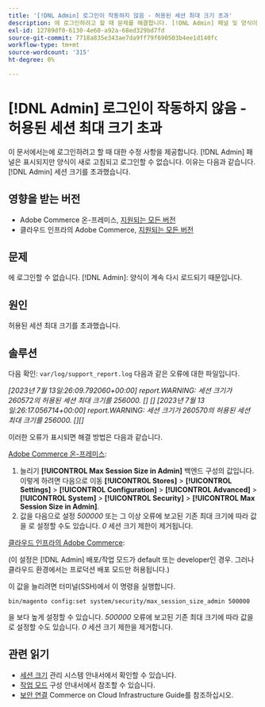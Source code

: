 ```yaml
---
title: '[!DNL Admin] 로그인이 작동하지 않음 - 허용된 세션 최대 크기 초과'
description: 에 로그인하려고 할 때 문제를 해결합니다. [!DNL Admin] 패널 및 양식이 새로 고침되고 로그인할 수 없습니다.
exl-id: 12789df0-6130-4e60-a92a-68ed329bd7fd
source-git-commit: 7718a835e343ae7da9ff79f690503b4ee1d140fc
workflow-type: tm+mt
source-wordcount: '315'
ht-degree: 0%

---
```


# [!DNL Admin] 로그인이 작동하지 않음 - 허용된 세션 최대 크기 초과

이 문서에서는에 로그인하려고 할 때 대한 수정 사항을 제공합니다. [!DNL Admin] 패널은 표시되지만 양식이 새로 고침되고 로그인할 수 없습니다. 이유는 다음과 같습니다. [!DNL Admin] 세션 크기를 초과했습니다.

## 영향을 받는 버전

* Adobe Commerce 온-프레미스, [지원되는 모든 버전](https://www.adobe.com/content/dam/cc/en/legal/terms/enterprise/pdfs/Adobe-Commerce-Software-Lifecycle-Policy.pdf)
* 클라우드 인프라의 Adobe Commerce, [지원되는 모든 버전](https://www.adobe.com/content/dam/cc/en/legal/terms/enterprise/pdfs/Adobe-Commerce-Software-Lifecycle-Policy.pdf)

## 문제

에 로그인할 수 없습니다. [!DNL Admin]: 양식이 계속 다시 로드되기 때문입니다.

## 원인

허용된 세션 최대 크기를 초과했습니다.

## 솔루션

다음 확인: `var/log/support_report.log` 다음과 같은 오류에 대한 파일입니다.

*[2023년 7월 13일:26:09.792060+00:00] report.WARNING: 세션 크기가 260572의 허용된 세션 최대 크기를 256000. [] []
[2023년 7월 13일:26:17.056714+00:00] report.WARNING: 세션 크기가 260570의 허용된 세션 최대 크기를 256000. [][]*

이러한 오류가 표시되면 해결 방법은 다음과 같습니다.

<u>Adobe Commerce 온-프레미스</u>:
1. 늘리기 **[!UICONTROL Max Session Size in Admin]** 백엔드 구성의 값입니다. 이렇게 하려면 다음으로 이동 **[!UICONTROL Stores]** > **[!UICONTROL Settings]** > **[!UICONTROL Configuration]** > **[!UICONTROL Advanced]** > **[!UICONTROL System]** > **[!UICONTROL Security]** > **[!UICONTROL Max Session Size in Admin]**.
1. 값을 다음으로 설정 *500000* 또는 그 이상 오류에 보고된 기존 최대 크기에 따라 값을 로 설정할 수도 있습니다. *0* 세션 크기 제한이 제거됩니다.

<u>클라우드 인프라의 Adobe Commerce</u>:

(이 설정은 [!DNL Admin] 배포/작업 모드가 default 또는 developer인 경우. 그러나 클라우드 환경에서는 프로덕션 배포 모드만 허용됩니다.)

이 값을 늘리려면 터미널(SSH)에서 이 명령을 실행합니다.

```ssh
bin/magento config:set system/security/max_session_size_admin 500000
```

을 보다 높게 설정할 수 있습니다. *500000* 오류에 보고된 기존 최대 크기에 따라 값을 로 설정할 수도 있습니다. *0* 세션 크기 제한을 제거합니다.

## 관련 읽기

* [세션 크기](/docs/commerce-admin/systems/security/security-session-management.html?lang=en#admin-sessions) 관리 시스템 안내서에서 확인할 수 있습니다.
* [작업 모드](/docs/commerce-operations/configuration-guide/cli/set-mode.html) 구성 안내서에서 참조할 수 있습니다.
* [보안 연결](/docs/commerce-cloud-service/user-guide/develop/secure-connections.html) Commerce on Cloud Infrastructure Guide를 참조하십시오.
